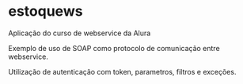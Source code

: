 # estoquews
Aplicação do curso de webservice da Alura

Exemplo de uso de SOAP como protocolo de comunicação entre webservice.

Utilização de autenticação com token, parametros, filtros e exceções.
